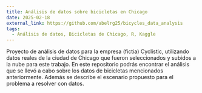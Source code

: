 ```yaml
---
title: Análisis de datos sobre bicicletas en Chicago
date: 2025-02-18
external_link: https://github.com/abelrg25/bicycles_data_analysis
tags:
  - Análisis de datos, Bicicletas de Chicago, R, Kaggle
---
```


Proyecto de análisis de datos para la empresa (fictia) Cyclistic, utilizando datos reales de la ciudad de Chicago que fueron seleccionados y subidos a la nube para este trabajo. En este repositorio podrás encontrar el análisis que se llevó a cabo sobre los datos de bicicletas mencionados anteriormente. Además se describe el escenario propuesto para el problema a resolver con datos. 
 

<!--more-->
